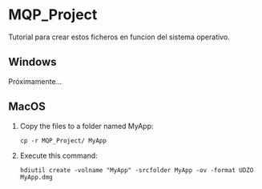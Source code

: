 # MQP_Project
Tutorial para crear estos ficheros en funcion del sistema operativo.

## Windows
Próximamente...

## MacOS
1. Copy the files to a folder named MyApp:
   ```
   cp -r MQP_Project/ MyApp
   ```

2. Execute this command:
   ```
   hdiutil create -volname "MyApp" -srcfolder MyApp -ov -format UDZO MyApp.dmg
   ```